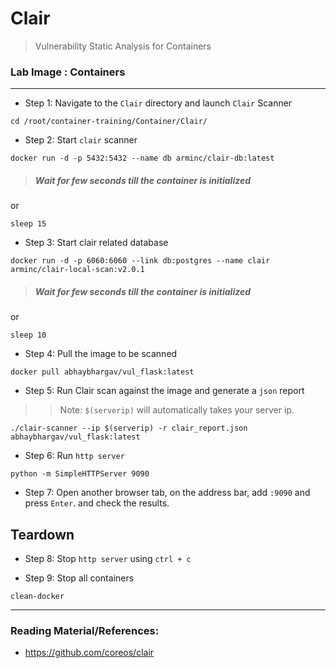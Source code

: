 # Clair

>Vulnerability Static Analysis for Containers

### **Lab Image : Containers**

---

* Step 1: Navigate to the `Clair` directory and launch `Clair` Scanner

```commandline
cd /root/container-training/Container/Clair/
```

* Step 2: Start `clair` scanner

```commandline
docker run -d -p 5432:5432 --name db arminc/clair-db:latest
```

> ##### Wait for few seconds till the container is initialized

or 

```commandline
sleep 15
```

* Step 3:  Start clair related database

```commandline
docker run -d -p 6060:6060 --link db:postgres --name clair arminc/clair-local-scan:v2.0.1
```

> ##### Wait for few seconds till the container is initialized

or 

```commandline
sleep 10
```

* Step 4: Pull the image to be scanned

```commandline
docker pull abhaybhargav/vul_flask:latest
```

* Step 5: Run Clair scan against the image and generate a `json` report

>> Note: `$(serverip)` will automatically takes your server ip.

```commandline
./clair-scanner --ip $(serverip) -r clair_report.json abhaybhargav/vul_flask:latest
```

* Step 6: Run `http server`

```commandline
python -m SimpleHTTPServer 9090
```

* Step 7: Open another browser tab, on the address bar, add `:9090` and press `Enter`. and check the results.

## Teardown

* Step 8: Stop `http server` using `ctrl + c`

* Step 9: Stop all containers

```commandline
clean-docker
```

---

### Reading Material/References:

* https://github.com/coreos/clair
